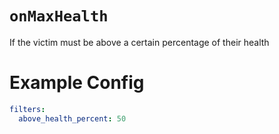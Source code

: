 # `onMaxHealth`

If the victim must be above a certain percentage of their health 

# Example Config
```yaml
filters:
  above_health_percent: 50
```

